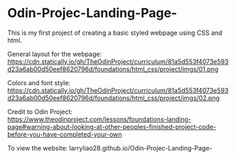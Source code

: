 # Odin-Projec-Landing-Page-
This is my first project of creating a basic styled webpage using CSS and html.

General layout for the webpage: https://cdn.statically.io/gh/TheOdinProject/curriculum/81a5d553f4073e593d23a6ab00d50eef8620796d/foundations/html_css/project/imgs/01.png

Colors and font style: https://cdn.statically.io/gh/TheOdinProject/curriculum/81a5d553f4073e593d23a6ab00d50eef8620796d/foundations/html_css/project/imgs/02.png

Credit to Odin Project: https://www.theodinproject.com/lessons/foundations-landing-page#warning-about-looking-at-other-peoples-finished-project-code-before-you-have-completed-your-own

To view the website: larryliao28.github.io/Odin-Projec-Landing-Page-

